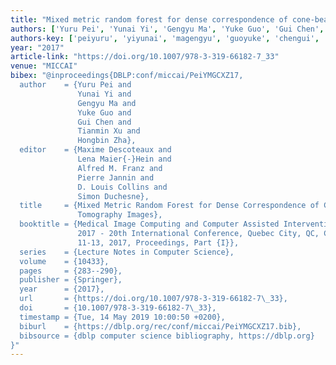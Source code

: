 ```yaml
---
title: "Mixed metric random forest for dense correspondence of cone-beam computed tomography images"
authors: ['Yuru Pei', 'Yunai Yi', 'Gengyu Ma', 'Yuke Guo', 'Gui Chen', 'Tianmin Xu', 'Hongbin Zha']
authors-key: ['peiyuru', 'yiyunai', 'magengyu', 'guoyuke', 'chengui', 'xutianmin', 'zhahongbin']
year: "2017"
article-link: "https://doi.org/10.1007/978-3-319-66182-7_33"
venue: "MICCAI"
bibex: "@inproceedings{DBLP:conf/miccai/PeiYMGCXZ17,
  author    = {Yuru Pei and
               Yunai Yi and
               Gengyu Ma and
               Yuke Guo and
               Gui Chen and
               Tianmin Xu and
               Hongbin Zha},
  editor    = {Maxime Descoteaux and
               Lena Maier{-}Hein and
               Alfred M. Franz and
               Pierre Jannin and
               D. Louis Collins and
               Simon Duchesne},
  title     = {Mixed Metric Random Forest for Dense Correspondence of Cone-Beam Computed
               Tomography Images},
  booktitle = {Medical Image Computing and Computer Assisted Intervention - {MICCAI}
               2017 - 20th International Conference, Quebec City, QC, Canada, September
               11-13, 2017, Proceedings, Part {I}},
  series    = {Lecture Notes in Computer Science},
  volume    = {10433},
  pages     = {283--290},
  publisher = {Springer},
  year      = {2017},
  url       = {https://doi.org/10.1007/978-3-319-66182-7\_33},
  doi       = {10.1007/978-3-319-66182-7\_33},
  timestamp = {Tue, 14 May 2019 10:00:50 +0200},
  biburl    = {https://dblp.org/rec/conf/miccai/PeiYMGCXZ17.bib},
  bibsource = {dblp computer science bibliography, https://dblp.org}
}"
---
```

